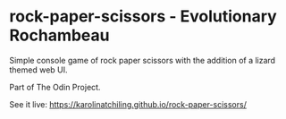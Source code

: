 # rock-paper-scissors - Evolutionary Rochambeau

Simple console game of rock paper scissors with the addition of a lizard themed web UI.

Part of The Odin Project.

See it live: https://karolinatchiling.github.io/rock-paper-scissors/